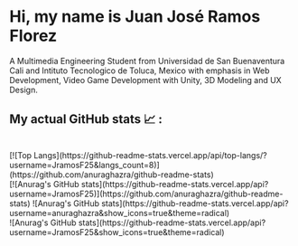 # Hi, my name is Juan José Ramos Florez

A Multimedia Engineering Student from Universidad de San Buenaventura Cali and Intituto Tecnologico de Toluca, Mexico with emphasis in Web Development, Video Game Development with Unity, 3D Modeling and UX Design.


## My actual GitHub stats 📈 : 
<br>
[![Top Langs](https://github-readme-stats.vercel.app/api/top-langs/?username=JramosF25&langs_count=8)](https://github.com/anuraghazra/github-readme-stats)
<br>
[![Anurag's GitHub stats](https://github-readme-stats.vercel.app/api?username=JramosF25)](https://github.com/anuraghazra/github-readme-stats)
![Anurag's GitHub stats](https://github-readme-stats.vercel.app/api?username=anuraghazra&show_icons=true&theme=radical)
<br>
![Anurag's GitHub stats](https://github-readme-stats.vercel.app/api?username=JramosF25&show_icons=true&theme=radical)
